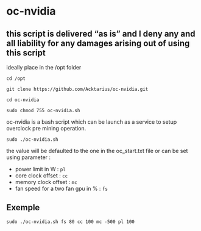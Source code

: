 # oc-nvidia

## this script is delivered “as is” and I deny any and all liability for any damages arising out of using this script

ideally place in the /opt folder

`cd /opt`

`git clone https://github.com/Acktarius/oc-nvidia.git`

`cd oc-nvidia`

`sudo chmod 755 oc-nvidia.sh`


oc-nvidia is a bash script which can be launch as a service to setup overclock pre mining operation.

`sudo ./oc-nvidia.sh`

the value will be defaulted to the one in the oc_start.txt file
or can be set using parameter : 
* power limit in W :
`pl`
* core clock offset :
`cc`
* memory clock offset :
`mc`
* fan speed for a two fan gpu in % :
`fs`

## Exemple
`sudo ./oc-nvidia.sh fs 80 cc 100 mc -500 pl 100`

